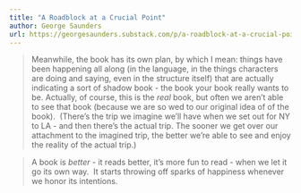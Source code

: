 ```yaml
---
title: "A Roadblock at a Crucial Point"
author: George Saunders
url: https://georgesaunders.substack.com/p/a-roadblock-at-a-crucial-point
---
```


> Meanwhile, the book has its own plan, by which I mean: things have been happening all along (in the language, in the things characters are doing and saying, even in the structure itself) that are actually indicating a sort of shadow book - the book your book really wants to be.
>  Actually, of course, this is the *real* book, but often we aren’t able to see that book (because we are so wed to our original idea of of the book). 
>  (There’s the trip we imagine we’ll have when we set out for NY to LA - and then there’s the actual trip. The sooner we get over our attachment to the imagined trip, the better we’re able to see and enjoy the reality of the actual trip.)


> A book is *better* - it reads better, it’s more fun to read - when we let it go its own way.  It starts throwing off sparks of happiness whenever we honor its intentions.



